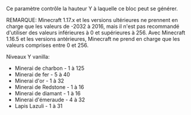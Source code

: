 Ce paramètre contrôle la hauteur Y à laquelle ce bloc peut se générer.

REMARQUE: Minecraft 1.17.x et les versions ultérieures ne prennent en charge que les valeurs de -2032 à 2016, mais il n'est pas recommandé d'utiliser des valeurs inférieures à 0 et supérieures à 256.
Avec Minecraft 1.16.5 et les versions antérieures, Minecraft ne prend en charge que les valeurs comprises entre 0 et 256.

Niveaux Y vanilla:

* Minerai de charbon - 1 à 125
* Minerai de fer - 5 à 40
* Minerai d'or - 1 à 32
* Minerai de Redstone - 1 à 16
* Minerai de diamant - 1 à 16
* Minerai d'émeraude - 4 à 32
* Lapis Lazuli - 1 à 31